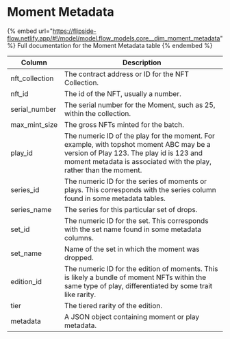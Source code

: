 # Moment Metadata

{% embed url="https://flipside-flow.netlify.app/#!/model/model.flow_models.core__dim_moment_metadata" %}
Full documentation for the Moment Metadata table
{% endembed %}



| Column          | Description                                                                                                                                                                                               |
| --------------- | --------------------------------------------------------------------------------------------------------------------------------------------------------------------------------------------------------- |
| nft\_collection | The contract address or ID for the NFT Collection.                                                                                                                                                        |
| nft\_id         | The id of the NFT, usually a number.                                                                                                                                                                      |
| serial\_number  | The serial number for the Moment, such as 25, within the collection.                                                                                                                                      |
| max\_mint\_size | The gross NFTs minted for the batch.                                                                                                                                                                      |
| play\_id        | The numeric ID of the play for the moment. For example, with topshot moment ABC may be a version of Play 123. The play id is 123 and moment metadata is associated with the play, rather than the moment. |
| series\_id      | The numeric ID for the series of moments or plays. This corresponds with the series column found in some metadata tables.                                                                                 |
| series\_name    | The series for this particular set of drops.                                                                                                                                                              |
| set\_id         | The numeric ID for the set. This corresponds with the set name found in some metadata columns.                                                                                                            |
| set\_name       | Name of the set in which the moment was dropped.                                                                                                                                                          |
| edition\_id     | The numeric ID for the edition of moments. This is likely a bundle of moment NFTs within the same type of play, differentiated by some trait like rarity.                                                 |
| tier            | The tiered rarity of the edition.                                                                                                                                                                         |
| metadata        | A JSON object containing moment or play metadata.                                                                                                                                                         |
